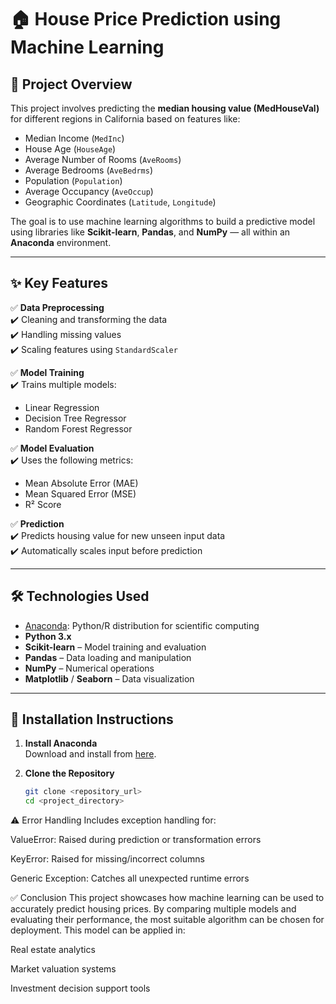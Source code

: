 # 🏠 House Price Prediction using Machine Learning

## 📌 Project Overview

This project involves predicting the **median housing value (MedHouseVal)** for different regions in California based on features like:

- Median Income (`MedInc`)
- House Age (`HouseAge`)
- Average Number of Rooms (`AveRooms`)
- Average Bedrooms (`AveBedrms`)
- Population (`Population`)
- Average Occupancy (`AveOccup`)
- Geographic Coordinates (`Latitude`, `Longitude`)

The goal is to use machine learning algorithms to build a predictive model using libraries like **Scikit-learn**, **Pandas**, and **NumPy** — all within an **Anaconda** environment.

---

## ✨ Key Features

✅ **Data Preprocessing**  
✔️ Cleaning and transforming the data  
✔️ Handling missing values  
✔️ Scaling features using `StandardScaler`

✅ **Model Training**  
✔️ Trains multiple models:
- Linear Regression  
- Decision Tree Regressor  
- Random Forest Regressor  

✅ **Model Evaluation**  
✔️ Uses the following metrics:
- Mean Absolute Error (MAE)  
- Mean Squared Error (MSE)  
- R² Score

✅ **Prediction**  
✔️ Predicts housing value for new unseen input data  
✔️ Automatically scales input before prediction

---

## 🛠 Technologies Used

- [Anaconda](https://www.anaconda.com/): Python/R distribution for scientific computing  
- **Python 3.x**  
- **Scikit-learn** – Model training and evaluation  
- **Pandas** – Data loading and manipulation  
- **NumPy** – Numerical operations  
- **Matplotlib** / **Seaborn** – Data visualization  

---

## 🚀 Installation Instructions

1. **Install Anaconda**  
   Download and install from [here](https://www.anaconda.com/products/individual).

2. **Clone the Repository**  
   ```bash
   git clone <repository_url>
   cd <project_directory>
   
⚠️ Error Handling
Includes exception handling for:

ValueError: Raised during prediction or transformation errors

KeyError: Raised for missing/incorrect columns

Generic Exception: Catches all unexpected runtime errors

✅ Conclusion
This project showcases how machine learning can be used to accurately predict housing prices. By comparing multiple models and evaluating their performance, the most suitable algorithm can be chosen for deployment. This model can be applied in:

Real estate analytics

Market valuation systems

Investment decision support tools